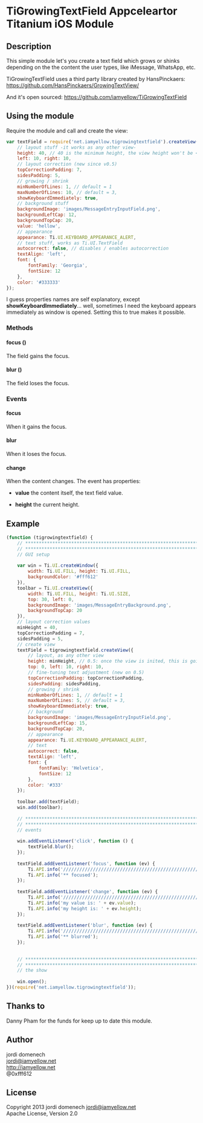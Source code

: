 # TiGrowingTextField Appceleartor Titanium iOS Module

## Description

This simple module let's you create a text field which grows or shinks depending on the the content the user types, like iMessage, WhatsApp, etc.

TiGrowingTextField uses a third party library created by HansPinckaers:
https://github.com/HansPinckaers/GrowingTextView/

And it's open sourced:
https://github.com/iamyellow/TiGrowingTextField

## Using the module

Require the module and call and create the view:

```js
var textField = require('net.iamyellow.tigrowingtextfield').createView({
	// layout stuff -it works as any other view-
	height: 40, // 40 is the minimum height, the view height won't be < 40
	left: 10, right: 10,
	// layout correction (new since v0.5)
	topCorrectionPadding: 7,
	sidesPadding: 5,
	// growing / shrink
	minNumberOfLines: 1, // default = 1
	maxNumberOfLines: 10, // default = 3,
	showKeyboardImmediately: true,
	// background stuff
	backgroundImage: 'images/MessageEntryInputField.png',
	backgroundLeftCap: 12,
	backgroundTopCap: 20,
	value: 'hellow',
	// appearance 
	appearance: Ti.UI.KEYBOARD_APPEARANCE_ALERT,
	// text stuff, works as Ti.UI.TextField
	autocorrect: false, // disables / enables autocorrection
	textAlign: 'left',
	font: {
		fontFamily: 'Georgia',
		fontSize: 12
	},
	color: '#333333'
});
```

I guess properties names are self explanatory, except **showKeyboardImmediately**... well, sometimes I need the keyboard appears immediately as window is opened. Setting this to true makes it possible.

### Methods

#### focus ()

The field gains the focus.

#### blur ()

The field loses the focus.

### Events

#### focus

When it gains the focus.

#### blur

When it loses the focus.

#### change

When the content changes. The event has properties:

* **value** the content itself, the text field value.

* **height** the current height.

## Example

```js
(function (tigrowingtextfield) {	
	// ****************************************************************************************************************
	// ****************************************************************************************************************
	// GUI setup
	
	var win = Ti.UI.createWindow({
		width: Ti.UI.FILL, height: Ti.UI.FILL,
		backgroundColor: '#fff612'
	}),
	toolbar = Ti.UI.createView({
		width: Ti.UI.FILL, height: Ti.UI.SIZE,
		top: 30, left: 0,
		backgroundImage: 'images/MessageEntryBackground.png',
		backgroundTopCap: 20
	}),
	// layout correction values 
	minHeight = 40,
	topCorrectionPadding = 7,
	sidesPadding = 5,
	// create view
	textField = tigrowingtextfield.createView({
		// layout, as any other view
		height: minHeight, // 0.5: once the view is inited, this is going to be the MIN height
		top: 0, left: 10, right: 10,
		// fine-tuning text adjustment (new on 0.5)
		topCorrectionPadding: topCorrectionPadding,
		sidesPadding: sidesPadding,
		// growing / shrink
		minNumberOfLines: 1, // default = 1
		maxNumberOfLines: 5, // default = 3,
		showKeyboardImmediately: true,
		// background
		backgroundImage: 'images/MessageEntryInputField.png',
		backgroundLeftCap: 15,
		backgroundTopCap: 20,
		// appearance 
		appearance: Ti.UI.KEYBOARD_APPEARANCE_ALERT,
		// text
		autocorrect: false,
		textAlign: 'left',
		font: {
			fontFamily: 'Helvetica',
			fontSize: 12
		},
		color: '#333'
	});
	
	toolbar.add(textField);
	win.add(toolbar);
	
	// ****************************************************************************************************************
	// ****************************************************************************************************************
	// events
	
	win.addEventListener('click', function () {
		textField.blur();
	});
	
	textField.addEventListener('focus', function (ev) {
		Ti.API.info('////////////////////////////////////////////////////////////');
		Ti.API.info('** focused');
	});
	
	textField.addEventListener('change', function (ev) {
		Ti.API.info('////////////////////////////////////////////////////////////');
		Ti.API.info('my value is: ' + ev.value);
		Ti.API.info('my height is: ' + ev.height);
	});
	
	textField.addEventListener('blur', function (ev) {
		Ti.API.info('////////////////////////////////////////////////////////////');
		Ti.API.info('** blurred');
	});
	
	
	// ****************************************************************************************************************
	// ****************************************************************************************************************
	// the show
	
	win.open();
})(require('net.iamyellow.tigrowingtextfield'));
```

## Thanks to

Danny Pham for the funds for keep up to date this module.

## Author

jordi domenech  
jordi@iamyellow.net  
http://iamyellow.net  
@0xfff612

## License

Copyright 2013 jordi domenech <jordi@iamyellow.net>  
Apache License, Version 2.0